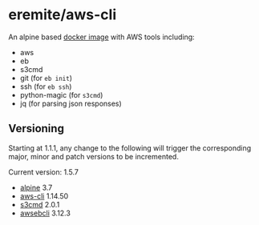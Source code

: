 # eremite/aws-cli

An alpine based [docker image](https://hub.docker.com/r/eremite/aws-cli/) with AWS tools including:

* aws
* eb
* s3cmd
* git (for `eb init`)
* ssh (for `eb ssh`)
* python-magic (for `s3cmd`)
* jq (for parsing json responses)

## Versioning

Starting at 1.1.1, any change to the following will trigger the corresponding major, minor and patch
versions to be incremented.

Current version: 1.5.7

* [alpine](https://hub.docker.com/r/library/alpine/tags/) 3.7
* [aws-cli](https://github.com/aws/aws-cli/releases) 1.14.50
* [s3cmd](https://github.com/s3tools/s3cmd/releases) 2.0.1
* [awsebcli](https://pypi.python.org/pypi/awsebcli/) 3.12.3
